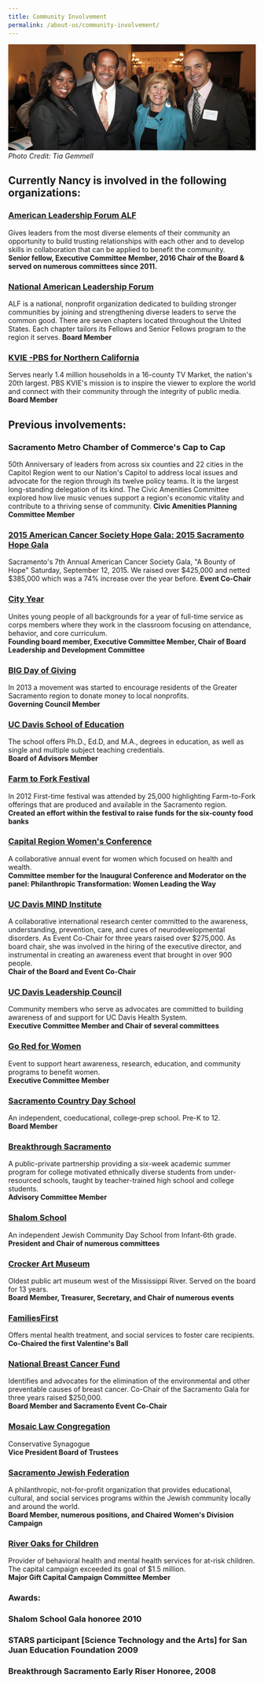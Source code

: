 ```yaml
---
title: Community Involvement
permalink: /about-us/community-involvement/
---
```

![Image of Nancy posing with others from the community](/assets/images/community-involvement-banner.jpg)
*Photo Credit: Tia Gemmell*

## Currently Nancy is involved in the following organizations:

### [American Leadership Forum ALF](//www.alf-mvc.org/ "American Leadership Forum ALF")

Gives leaders from the most diverse elements of their community an opportunity to build trusting relationships with each other and to develop skills in collaboration that can be applied to benefit the community. \
**Senior fellow, Executive Committee Member, 2016 Chair of the Board & served on numerous committees since 2011.**

### [National American Leadership Forum](alfnational.org)

ALF is a national, nonprofit organization dedicated to building stronger communities by joining and strengthening diverse leaders to serve the common good.  There are seven chapters located throughout the United States.  Each chapter tailors its Fellows and Senior Fellows program to the region it serves.                                                                                                 **Board Member**

### [KVIE -PBS for Northern California ](kvie.org)

Serves nearly 1.4 million households in a 16-county TV Market, the nation's 20th largest.  PBS KVIE's mission is to inspire the viewer to explore the world and connect with their community through the integrity of public media.                                                                                              **Board Member**

## [](kvie.org)[](alfnational.org)Previous involvements:

### Sacramento Metro Chamber of Commerce's Cap to Cap [](https://metrochamber.org/cap22/)

50th Anniversary of leaders from across six counties and 22 cities in the Capitol Region went to our Nation's Capitol to address local issues and advocate for the region through its twelve policy teams. It is the largest long-standing delegation of its kind.  The Civic Amenities Committee explored how live music venues support a region's economic vitality and contribute to a thriving sense of community.                                                                                                                                       **Civic Amenities Planning Committee Member**

### [2015 American Cancer Society Hope Gala: 2015 Sacramento Hope Gala](//main.acsevents.org/site/TR/Gala/GalaFY10California?pg=entry&fr_id=69670#.VU5Zc1PF-Us/ "2015 American Cancer Society Hope Gala: 2015 Sacramento Hope Gala")

Sacramento's 7th Annual American Cancer Society Gala, "A Bounty of Hope" Saturday, September 12, 2015.  We raised over $425,000 and netted $385,000 which was a 74% increase over the year before.                                                                                                     **Event Co-Chair**[](//www.alf-mvc.org/ "American Leadership Forum ALF")

### [City Year](//www.cityyear.org/sacramento.aspx "City Year")

Unites young people of all backgrounds for a year of full-time service as corps members where they work in the classroom focusing on attendance, behavior, and core curriculum.\
**Founding board member, Executive Committee Member, Chair of Board Leadership and Development Committee**

### [BIG Day of Giving](https://bigdayofgiving.org/ "BIG Day of Giving")

In 2013 a movement was started to encourage residents of the Greater Sacramento region to donate money to local nonprofits.\
**Governing Council Member**

### [UC Davis School of Education](//education.ucdavis.edu/ "UC Davis School of Education")

The school offers Ph.D., Ed.D, and M.A., degrees in education, as well as single and multiple subject teaching credentials.\
**Board of Advisors Member**

### [Farm to Fork Festival](//farmtoforkcapital.com/festival-info/ "Farm to Fork Festival")

In 2012 First-time festival was attended by 25,000 highlighting Farm-to-Fork offerings that are produced and available in the Sacramento region.\
**Created an effort within the festival to raise funds for the six-county food banks**

### [Capital Region Women's Conference](//www.capregionwomen.com/ "Capital Region Women's Conference")

A collaborative annual event for women which focused on health and wealth.\
**Committee member for the Inaugural Conference and Moderator on the panel: Philanthropic Transformation: Women Leading the Way**

### [UC Davis MIND Institute](//www.ucdmc.ucdavis.edu/mindinstitute/ "UC Davis MIND Institute")

A collaborative international research center committed to the awareness, understanding, prevention, care, and cures of neurodevelopmental disorders. As Event Co-Chair for three years raised over $275,000. As board chair, she was involved in the hiring of the executive director, and instrumental in creating an awareness event that brought in over 900 people.\
**Chair of the Board and Event Co-Chair** 

### [UC Davis Leadership Council](//www.ucdmc.ucdavis.edu/leadershipcouncil/ "UC Davis Leadership Council")

Community members who serve as advocates are committed to building awareness of and support for UC Davis Health System.\
**Executive Committee Member and Chair of several committees**

### [Go Red for Women](https://www.goredforwomen.org/ "Go Red for Women")

Event to support heart awareness, research, education, and community programs to benefit women.\
**Executive Committee Member**

### [Sacramento Country Day School](//www.saccds.org/ "Sacramento Country Day School")

An independent, coeducational, college-prep school. Pre-K to 12.\
**Board Member**

### [Breakthrough Sacramento](//www.saccds.org/inside-scds/breakthrough-sacramento/ "Breakthrough Sacramento")

A public-private partnership providing a six-week academic summer program for college motivated ethnically diverse students from under-resourced schools, taught by teacher-trained high school and college students.\
**Advisory Committee Member**

### [Shalom School](//www.shalomschool.org/ "Shalom School")

An independent Jewish Community Day School from Infant-6th grade.\
**President and Chair of numerous committees**

### [Crocker Art Museum](//crockerartmuseum.org/ "Crocker Art Museum")

Oldest public art museum west of the Mississippi River. Served on the board for 13 years.\
**Board Member, Treasurer, Secretary, and Chair of numerous events**

### [FamiliesFirst](//emqff.org/ "FamiliesFirst")

Offers mental health treatment, and social services to foster care recipients.\
**Co-Chaired the first Valentine's Ball**

### [National Breast Cancer Fund](//www.breastcancerfund.org/ "National Breast Cancer Fund")

Identifies and advocates for the elimination of the environmental and other preventable causes of breast cancer.  Co-Chair of the Sacramento Gala for three years raised $250,000.\
**Board Member and Sacramento Event Co-Chair**

### [Mosaic Law Congregation](//www.mosaiclaw.org/ "Mosaic Law Congregation")

Conservative Synagogue\
**Vice President Board of Trustees**

### [Sacramento Jewish Federation](//jewishsac.org/ "Sacramento Jewish Federation")

A philanthropic, not-for-profit organization that provides educational, cultural, and social services programs within the Jewish community locally and around the world.\
**Board Member, numerous positions, and Chaired Women's Division Campaign**

### [River Oaks for Children](//www.riveroak.org/ "River Oaks for Children")

Provider of behavioral health and mental health services for at-risk children.  The capital campaign exceeded its goal of $1.5 million.\
**Major Gift Capital Campaign Committee Member** 

### Awards:

### Shalom School Gala honoree 2010

### STARS participant \[Science Technology and the Arts] for San Juan Education Foundation 2009

### Breakthrough Sacramento Early Riser Honoree, 2008
